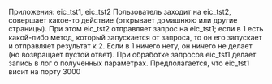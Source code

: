 Приложения: eic\_tst1, eic\_tst2
Пользователь заходит на eic\_tst2, совершает какое-то действие (открывает
домашнюю или другие страницы). При этом eic\_tst2 отправляет запрос на
eic\_tst1; если в 1 есть какой-либо метод, который запускается от запроса, то
он его запускает и отправляет результат к 2. Если в 1 ничего нету, он ничего не
делает (но возвращает пустой ответ).
При обработке запросов eic\_tst1 делает запись в лог о полученных параметрах.
Предполагается, что eic\_tst1 висит на порту 3000
